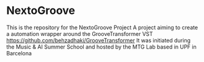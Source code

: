 
# NextoGroove

This is the repository for the NextoGroove Project
A project aiming to create a automation wrapper around the GrooveTransformer VST https://github.com/behzadhaki/GrooveTransformer
It was initiated during the Music & AI Summer School and hosted by the MTG Lab based in UPF in Barcelona
